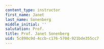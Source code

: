 ```yaml
---
content_type: instructor
first_name: Janet
last_name: Sonenberg
middle_initial: ''
salutation: Prof.
title: Prof. Janet Sonenberg
uid: 5c890c9d-4ccb-c176-570d-921bde355cc7
---
```

